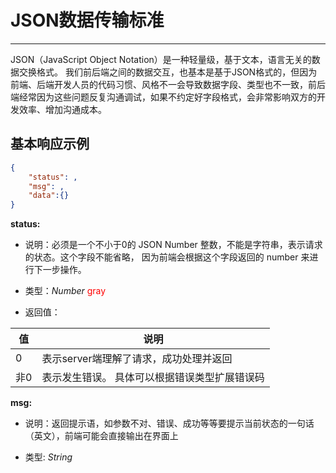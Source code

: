 # JSON数据传输标准

--- 

JSON（JavaScript Object Notation）是一种轻量级，基于文本，语言无关的数据交换格式。
我们前后端之间的数据交互，也基本是基于JSON格式的，但因为前端、后端开发人员的代码习惯、风格不一会导致数据字段、类型也不一致，前后端经常因为这些问题反复沟通调试，如果不约定好字段格式，会非常影响双方的开发效率、增加沟通成本。

## 基本响应示例

```json
{
    "status": ,  
    "msg": ,
    "data":{}
}
```


**status:** 

- 说明：必须是一个不小于0的 JSON Number 整数，不能是字符串，表示请求的状态。这个字段不能省略，
因为前端会根据这个字段返回的 number 来进行下一步操作。

- 类型：_Number_
<font color="red">gray</font>

- 返回值：

| 值	| 说明
| ----	| ----
| 0 | 表示server端理解了请求，成功处理并返回
| 非0 | 表示发生错误。 具体可以根据错误类型扩展错误码


**msg:** 

- 说明：返回提示语，如参数不对、错误、成功等等要提示当前状态的一句话（英文），前端可能会直接输出在界面上

- 类型: _String_






 